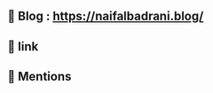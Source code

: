 <p align="center">

</p>



## :memo: Blog : https://naifalbadrani.blog/

## :link: link

## :wave: Mentions
